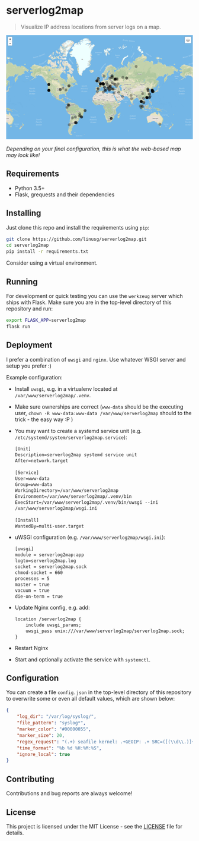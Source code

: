 # serverlog2map
> Visualize IP address locations from server logs on a map.

![Example map](map.png)

*Depending on your final configuration, this is what the web-based map may look like!*

## Requirements

- Python 3.5+
- Flask, grequests and their dependencies

## Installing

Just clone this repo and install the requirements using `pip`:

```bash
git clone https://github.com/linusg/serverlog2map.git
cd serverlog2map
pip install -r requirements.txt
```

Consider using a virtual environment.

## Running

For development or quick testing you can use the `werkzeug` server which ships with Flask. Make sure you are in the
top-level directory of this repository and run:

```bash
export FLASK_APP=serverlog2map
flask run
```

## Deployment

I prefer a combination of `uwsgi` and `nginx`. Use whatever WSGI server and setup you prefer :)

Example configuration:

- Install `uwsgi`, e.g. in a virtualenv located at `/var/www/serverlog2map/.venv`.
- Make sure ownerships are correct (`www-data` should be the executing user,
  `chown -R www-data:www-data /var/www/serverlog2map` should to the trick - the easy way :P )
- You may want to create a systemd service unit (e.g. `/etc/systemd/system/serverlog2map.service`):

    ```
    [Unit]
    Description=serverlog2map systemd service unit
    After=network.target

    [Service]
    User=www-data
    Group=www-data
    WorkingDirectory=/var/www/serverlog2map
    Environment=/var/www/serverlog2map/.venv/bin
    ExecStart=/var/www/serverlog2map/.venv/bin/uwsgi --ini /var/www/serverlog2map/wsgi.ini

    [Install]
    WantedBy=multi-user.target
    ```
- uWSGI configuration (e.g. `/var/www/serverlog2map/wsgi.ini`):

    ```
    [uwsgi]
    module = serverlog2map:app
    logto=serverlog2map.log
    socket = serverlog2map.sock
    chmod-socket = 660
    processes = 5
    master = true
    vacuum = true
    die-on-term = true
    ```
- Update Nginx config, e.g. add:

    ```
    location /serverlog2map {
        include uwsgi_params;
        uwsgi_pass unix:///var/www/serverlog2map/serverlog2map.sock;
    }
    ```
- Restart Nginx
- Start and optionally activate the service with `systemctl`.

## Configuration

You can create a file `config.json` in the top-level directory of this repository to overwrite some or even all default
values, which are shown below:

```json
{
    "log_dir": "/var/log/syslog/",
    "file_pattern": "syslog*",
    "marker_color": "#00000055",
    "marker_size": 20,
    "regex_request": "(.+) seafile kernel: .+GEOIP: .+ SRC=([(\\d\\.)]+)",
    "time_format": "%b %d %H:%M:%S",
    "ignore_local": true
}
```

## Contributing

Contributions and bug reports are always welcome!

## License

This project is licensed under the MIT License - see the [LICENSE](LICENSE) file for details.
